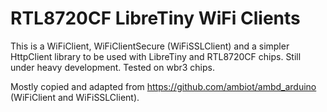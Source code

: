 # RTL8720CF LibreTiny WiFi Clients
This is a WiFiClient, WiFiClientSecure (WiFiSSLClient) and a simpler HttpClient library to be used with LibreTiny and RTL8720CF chips. Still under heavy development. Tested on wbr3 chips.


Mostly copied and adapted from https://github.com/ambiot/ambd_arduino (WiFiClient and WiFiSSLClient).
